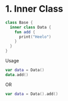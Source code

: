 # 1. Inner Class

```Kotlin
class Base {
  inner class Data {
    fun add {
      print("Heelo")
    }
  }
}
```

Usage

```Kotlin
var data = Data()
data.add()
```

OR

```Kotlin
var data = Data().add()
```
